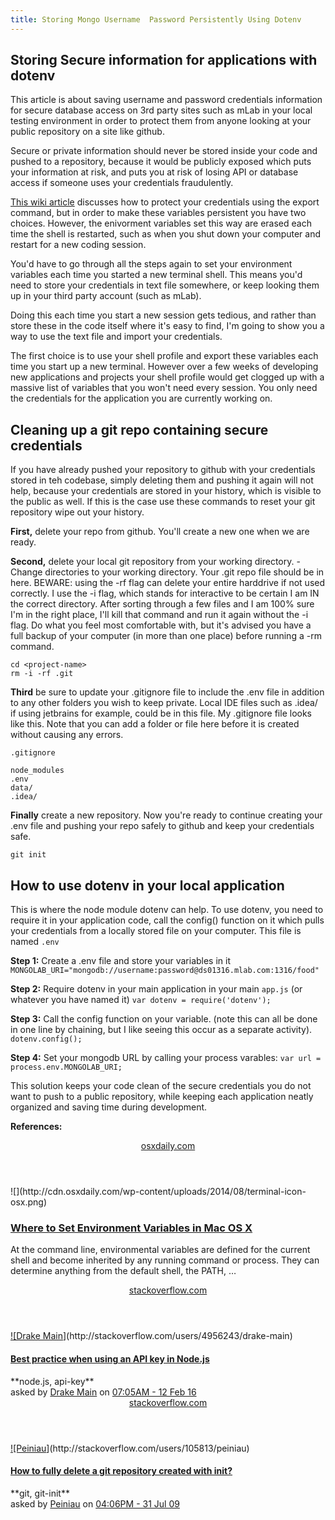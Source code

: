 ```yaml
---
title: Storing Mongo Username  Password Persistently Using Dotenv
---
```

## Storing Secure information for applications with dotenv

This article is about saving username and password credentials information for secure database access on 3rd party sites such as mLab in your local testing environment in order to protect them from anyone looking at your public repository on a site like github.

Secure or private information should never be stored inside your code and pushed to a repository, because it would be publicly exposed which puts your information at risk, and puts you at risk of losing API or database access if someone uses your credentials fraudulently.

[This wiki article](//forum.freecodecamp.com/t/guide-for-using-mongodb-and-deploying-to-heroku/19347/3) discusses how to protect your credentials using the export command, but in order to make these variables persistent you have two choices. However, the enivorment variables set this way are erased each time the shell is restarted, such as when you shut down your computer and restart for a new coding session.

You'd have to go through all the steps again to set your environment variables each time you started a new terminal shell. This means you'd need to store your credentials in text file somewhere, or keep looking them up in your third party account (such as mLab).

Doing this each time you start a new session gets tedious, and rather than store these in the code itself where it's easy to find, I'm going to show you a way to use the text file and import your credentials.

The first choice is to use your shell profile and export these variables each time you start up a new terminal. However over a few weeks of developing new applications and projects your shell profile would get clogged up with a massive list of variables that you won't need every session. You only need the credentials for the application you are currently working on.

## Cleaning up a git repo containing secure credentials

If you have already pushed your repository to github with your credentials stored in teh codebase, simply deleting them and pushing it again will not help, because your credentials are stored in your history, which is visible to the public as well. If this is the case use these commands to reset your git repository wipe out your history.

**First,** delete your repo from github. You'll create a new one when we are ready.

**Second,** delete your local git repository from your working directory.
-Change directories to your working directory. Your .git repo file should be in here.
BEWARE: using the -rf flag can delete your entire harddrive if not used correctly. I use the -i flag, which stands for interactive to be certain I am IN the correct directory. After sorting through a few files and I am 100% sure I'm in the right place, I'll kill that command and run it again without the -i flag. Do what you feel most comfortable with, but it's advised you have a full backup of your computer (in more than one place) before running a -rm command.

```shell
cd <project-name>
rm -i -rf .git
```

**Third** be sure to update your .gitignore file to include the .env file in addition to any other folders you wish to keep private. Local IDE files such as .idea/ if using jetbrains for example, could be in this file. My .gitignore file looks like this. Note that you can add a folder or file here before it is created without causing any errors.

`.gitignore`
```text
node_modules
.env
data/
.idea/
```

**Finally** create a new repository. Now you're ready to continue creating your .env file and pushing your repo safely to github and keep your credentials safe.

`git init`

## How to use dotenv in your local application

This is where the node module dotenv can help. To use dotenv, you need to require it in your application code, call the config() function on it which pulls your credentials from a locally stored file on your computer. This file is named `.env`

**Step 1:** Create a .env file and store your variables in it
`MONGOLAB_URI="mongodb://username:password@ds01316.mlab.com:1316/food"`

**Step 2:** Require dotenv in your main application
in your main `app.js` (or whatever you have named it)
`var dotenv = require('dotenv');`

**Step 3:** Call the config function on your variable. (note this can all be done in one line by chaining, but I like seeing this occur as a separate activity).
`dotenv.config();`

**Step 4:** Set your mongodb URL by calling your process varables:
`var url = process.env.MONGOLAB_URI;`

This solution keeps your code clean of the secure credentials you do not want to push to a public repository, while keeping each application neatly organized and saving time during development.

**References:**

<aside class="onebox whitelistedgeneric">

<header class="source"><a href='http://osxdaily.com/2015/07/28/set-enviornment-variables-mac-os-x/' target='_blank' rel='nofollow'>osxdaily.com</a></header>

<article class="onebox-body">![](http://cdn.osxdaily.com/wp-content/uploads/2014/08/terminal-icon-osx.png)

### <a href='http://osxdaily.com/2015/07/28/set-enviornment-variables-mac-os-x/' target='_blank' rel='nofollow'>Where to Set Environment Variables in Mac OS X</a>

At the command line, environmental variables are defined for the current shell and become inherited by any running command or process. They can determine anything from the default shell, the PATH, …

</article>

</aside>

<aside class="onebox stackexchange">

<header class="source"><a href='http://stackoverflow.com/questions/35356692/best-practice-when-using-an-api-key-in-node-js' target='_blank' rel='nofollow'>stackoverflow.com</a></header>

<article class="onebox-body"><a href='https://i.stack.imgur.com/jRaTj.jpg?s=128&g=1' target='_blank' rel='nofollow'>![Drake Main</a>](http://stackoverflow.com/users/4956243/drake-main)

#### <a href='http://stackoverflow.com/questions/35356692/best-practice-when-using-an-api-key-in-node-js' target='_blank' rel='nofollow'>Best practice when using an API key in Node.js</a>

<div class="tags">**node.js, api-key**</div>

<div class="date">asked by <a href='http://stackoverflow.com/users/4956243/drake-main' target='_blank' rel='nofollow'>Drake Main</a> on <a href='http://stackoverflow.com/questions/35356692/best-practice-when-using-an-api-key-in-node-js' target='_blank' rel='nofollow'>07:05AM - 12 Feb 16</a></div>

</article>

</aside>

<aside class="onebox stackexchange">

<header class="source"><a href='http://stackoverflow.com/questions/1213430/how-to-fully-delete-a-git-repository-created-with-init' target='_blank' rel='nofollow'>stackoverflow.com</a></header>

<article class="onebox-body"><a href='https://www.gravatar.com/avatar/9db1745a666cface1731c12d54e189e6?s=128&d=identicon&r=PG' target='_blank' rel='nofollow'>![Peiniau</a>](http://stackoverflow.com/users/105813/peiniau)

#### <a href='http://stackoverflow.com/questions/1213430/how-to-fully-delete-a-git-repository-created-with-init' target='_blank' rel='nofollow'>How to fully delete a git repository created with init?</a>

<div class="tags">**git, git-init**</div>

<div class="date">asked by <a href='http://stackoverflow.com/users/105813/peiniau' target='_blank' rel='nofollow'>Peiniau</a> on <a href='http://stackoverflow.com/questions/1213430/how-to-fully-delete-a-git-repository-created-with-init' target='_blank' rel='nofollow'>04:06PM - 31 Jul 09</a></div>

</article>

</aside>
